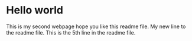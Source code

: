 # Hello world
This is my second webpage
hope you like this readme file.
My new line to the readme file.
This is the 5th line in the readme file.